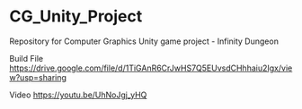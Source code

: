# CG_Unity_Project
Repository for Computer Graphics Unity game project - Infinity Dungeon

Build File
https://drive.google.com/file/d/1TiGAnR6CrJwHS7Q5EUvsdCHhhaiu2Igx/view?usp=sharing

Video
https://youtu.be/UhNoJgj_yHQ
